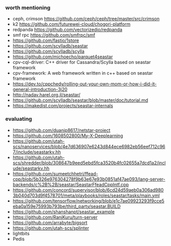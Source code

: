 ### worth mentioning

* ceph, crimson https://github.com/ceph/ceph/tree/master/src/crimson
* k2 https://github.com/futurewei-cloud/chogori-platform
* redpanda https://github.com/vectorizedio/redpanda
* smf rpc https://github.com/smfrpc/smf
* https://github.com/fastio/1store
* https://github.com/scylladb/seastar
* https://github.com/scylladb/scylla
* https://github.com/michoecho/parquet4seastar
* cpv-cql-driver: C++ driver for Cassandra/Scylla based on seastar framework
* cpv-framework: A web framework written in c++ based on seastar framework
* https://dev.to/cppchedy/rolling-out-your-own-mom-or-how-i-did-it-general-introduction-3j20
* http://nadav.harel.org.il/seastar/
* https://github.com/scylladb/seastar/blob/master/doc/tutorial.md
* https://makedist.com/projects/seastar-internals

### evaluating

* https://github.com/duanjp8617/netstar-project
* https://github.com/1608502800/My-X-Deeplearning
* https://github.com/utah-scs/nanoservices/blob/4e7d636907e6243d844ece6982eb56eef712c967/include/seastarkv.hh
* https://github.com/utah-scs/shredder/blob/308647b9eed5ebd5fca3520b4fc02655a7dcd1a2/include/seastarkv.hh
* https://github.com/sumeetchhetri/ffead-cpp/blob/5b326e976304278f9b63e67e93b0851af47ae093/lang-server-backends/c%2B%2B/seastar/SeastarFfeadCppIntf.cpp
* https://github.com/concord/supervisor/blob/6cd24d59aeb0a306ad9803b040d703d9f4578701/meta/playbooks/roles/seastar/tasks/main.yml
* https://github.com/tensorflow/networking/blob/e1c7ae09923293f9cce5eba0a159e75993b793be/third_party/seastar.BUILD
* https://github.com/shanshanpt/seastar_example
* https://github.com/RanjKuru/turn-server
* https://github.com/arrabyte/bigsort
* https://github.com/utah-scs/splinter
* lightbits
* Pedis

